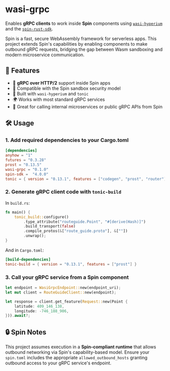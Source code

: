 # wasi-grpc

Enables **gRPC clients** to work inside **Spin** components using [`wasi-hyperium`](https://github.com/fermyon/wasi-hyperium) and the [`spin-rust-sdk`](https://github.com/fermyon/spin-rust-sdk).

Spin is a fast, secure WebAssembly framework for serverless apps. This project extends Spin's capabilities by enabling components to make outbound gRPC requests, bridging the gap between Wasm sandboxing and modern microservice communication.

## 🚀 Features

- 🧩 **gRPC over HTTP/2** support inside Spin apps
- 🔐 Compatible with the Spin sandbox security model
- 🦀 Built with `wasi-hyperium` and `tonic`
- 🌍 Works with most standard gRPC services
- 🧪 Great for calling internal microservices or public gRPC APIs from Spin

## 🛠️ Usage

### 1. Add required dependencies to your Cargo.toml

```toml
[dependencies]
anyhow = "1"
futures = "0.3.28"
prost = "0.13.5"
wasi-grpc = "0.1.0"
spin-sdk =  "4.0.0"
tonic = { version = "0.13.1", features = ["codegen", "prost", "router"], default-features = false}
```

### 2. Generate gRPC client code with `tonic-build`

In `build.rs`:

```rust
fn main() {
    tonic_build::configure()
        .type_attribute("routeguide.Point", "#[derive(Hash)]")
        .build_transport(false)
        .compile_protos(&["route_guide.proto"], &[""])
        .unwrap();
}
```

And in `Cargo.toml`:

```toml
[build-dependencies]
tonic-build = { version = "0.13.1", features = ["prost"] }
```

### 3. Call your gRPC service from a Spin component

```rust
let endpoint = WasiGrpcEndpoint::new(endpoint_uri);
let mut client = RouteGuideClient::new(endpoint);

let response = client.get_feature(Request::new(Point {
    latitude: 409_146_138,
    longitude: -746_188_906,
})).await?;
```

## 🔒 Spin Notes

This project assumes execution in a **Spin-compliant runtime** that allows outbound networking via Spin's capability-based model. Ensure your `spin.toml` includes the appropriate `allowed_outbound_hosts` granting outbound access to your gRPC service's endpoint.